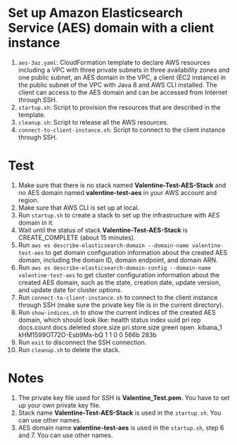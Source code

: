 # Set up Amazon Elasticsearch Service (AES) domain with a client instance 
1. `aes-3az.yaml`: CloudFormation template to declare AWS resources including a VPC with three private subnets in three availability zones and one public subnet, an AES domain in the VPC, a client (EC2 instance) in the public subnet of the VPC with Java 8 and AWS CLI installed. The client can access to the AES domain and can be accessed from Internet through SSH.
2. `startup.sh`: Script to provision the resources that are described in the template.
3. `cleanup.sh`: Script to release all the AWS resources.
4. `connect-to-client-instance.sh`: Script to connect to the client instance through SSH.

# Test
1. Make sure that there is no stack named **Valentine-Test-AES-Stack** and no AES domain named **valentine-test-aes** in your AWS account and region.
2. Make sure that AWS CLI is set up at local.
3. Run `startup.sh` to create a stack to set up the infrastructure with AES domain in it.
4. Wait until the status of stack **Valentine-Test-AES-Stack** is CREATE_COMPLETE (about 15 minutes).
5. Run `aws es describe-elasticsearch-domain --domain-name valentine-test-aes` to get domain configuration information about the created AES domain, including the domain ID, domain endpoint, and domain ARN.
6. Run `aws es describe-elasticsearch-domain-config --domain-name valentine-test-aes` to get cluster configuration information about the created AES domain, such as the state, creation date, update version, and update date for cluster options.
7. Run `connect-to-client-instance.sh` to connect to the client instance through SSH (make sure the private key file is in the current directory).
8. Run `show-indices.sh` to show the current indices of the created AES domain, which should look like:
  health status index     uuid                   pri rep docs.count docs.deleted store.size pri.store.size
  green  open   .kibana_1 kHM1599OT72O-Esb9Mx-bQ   1   1          0            0       566b           283b
9. Run `exit` to disconnect the SSH connection.
10. Run `cleanup.sh` to delete the stack.

# Notes
1. The private key file used for SSH is **Valentine_Test.pem**. You have to set up your own private key file.
2. Stack name **Valentine-Test-AES-Stack** is used in the `startup.sh`. You can use other names.
3. AES domain name **valentine-test-aes** is used in the `startup.sh`, step 6 and 7. You can use other names.
